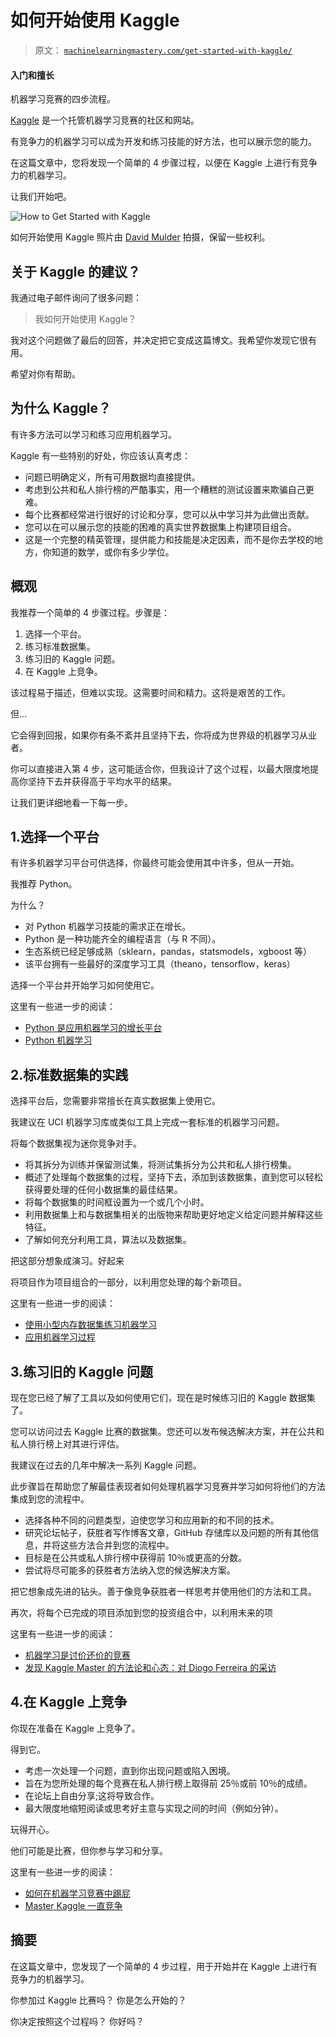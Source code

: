 # 如何开始使用 Kaggle

> 原文： [`machinelearningmastery.com/get-started-with-kaggle/`](https://machinelearningmastery.com/get-started-with-kaggle/)

#### 入门和擅长
机器学习竞赛的四步流程。

[Kaggle](https://www.kaggle.com/) 是一个托管机器学习竞赛的社区和网站。

有竞争力的机器学习可以成为开发和练习技能的好方法，也可以展示您的能力。

在这篇文章中，您将发现一个简单的 4 步骤过程，以便在 Kaggle 上进行有竞争力的机器学习。

让我们开始吧。

![How to Get Started with Kaggle](https://3qeqpr26caki16dnhd19sv6by6v-wpengine.netdna-ssl.com/wp-content/uploads/2017/03/How-to-Get-Started-with-Kaggle.jpg)

如何开始使用 Kaggle
照片由 [David Mulder](https://www.flickr.com/photos/113026679@N03/14207581423/) 拍摄，保留一些权利。

## 关于 Kaggle 的建议？

我通过电子邮件询问了很多问题：

> 我如何开始使用 Kaggle？

我对这个问题做了最后的回答，并决定把它变成这篇博文。我希望你发现它很有用。

希望对你有帮助。

## 为什么 Kaggle？

有许多方法可以学习和练习应用机器学习。

Kaggle 有一些特别的好处，你应该认真考虑：

*   问题已明确定义，所有可用数据均直接提供。
*   考虑到公共和私人排行榜的严酷事实，用一个糟糕的测试设置来欺骗自己更难。
*   每个比赛都经常进行很好的讨论和分享，您可以从中学习并为此做出贡献。
*   您可以在可以展示您的技能的困难的真实世界数据集上构建项目组合。
*   这是一个完整的精英管理，提供能力和技能是决定因素，而不是你去学校的地方，你知道的数学，或你有多少学位。

## 概观

我推荐一个简单的 4 步骤过程。步骤是：

1.  选择一个平台。
2.  练习标准数据集。
3.  练习旧的 Kaggle 问题。
4.  在 Kaggle 上竞争。

该过程易于描述，但难以实现。这需要时间和精力。这将是艰苦的工作。

但…

它会得到回报，如果你有条不紊并且坚持下去，你将成为世界级的机器学习从业者。

你可以直接进入第 4 步，这可能适合你，但我设计了这个过程，以最大限度地提高你坚持下去并获得高于平均水平的结果。

让我们更详细地看一下每一步。

## 1.选择一个平台

有许多机器学习平台可供选择，你最终可能会使用其中许多，但从一开始。

我推荐 Python。

为什么？

*   对 Python 机器学习技能的需求正在增长。
*   Python 是一种功能齐全的编程语言（与 R 不同）。
*   生态系统已经足够成熟（sklearn，pandas，statsmodels，xgboost 等）
*   该平台拥有一些最好的深度学习工具（theano，tensorflow，keras）

选择一个平台并开始学习如何使用它。

这里有一些进一步的阅读：

*   [Python 是应用机器学习的增长平台](http://machinelearningmastery.com/python-growing-platform-applied-machine-learning/)
*   [Python 机器学习](http://machinelearningmastery.com/start-here/#python)

## 2.标准数据集的实践

选择平台后，您需要非常擅长在真实数据集上使用它。

我建议在 UCI 机器学习库或类似工具上完成一套标准的机器学习问题。

将每个数据集视为迷你竞争对手。

*   将其拆分为训练并保留测试集，将测试集拆分为公共和私人排行榜集。
*   概述了处理每个数据集的过程，坚持下去，添加到该数据集，直到您可以轻松获得要处理的任何小数据集的最佳结果。
*   将每个数据集的时间框设置为一个或几个小时。
*   利用数据集上和与数据集相关的出版物来帮助更好地定义给定问题并解释这些特征。
*   了解如何充分利用工具，算法以及数据集。

把这部分想象成演习。好起来

将项目作为项目组合的一部分，以利用您处理的每个新项目。

这里有一些进一步的阅读：

*   [使用小型内存数据集练习机器学习](http://machinelearningmastery.com/practice-machine-learning-with-small-in-memory-datasets-from-the-uci-machine-learning-repository/)
*   [应用机器学习过程](http://machinelearningmastery.com/start-here/#process)

## 3.练习旧的 Kaggle 问题

现在您已经了解了工具以及如何使用它们，现在是时候练习旧的 Kaggle 数据集了。

您可以访问过去 Kaggle 比赛的数据集。您还可以发布候选解决方案，并在公共和私人排行榜上对其进行评估。

我建议在过去的几年中解决一系列 Kaggle 问题。

此步骤旨在帮助您了解最佳表现者如何处理机器学习竞赛并学习如何将他们的方法集成到您的流程中。

*   选择各种不同的问题类型，迫使您学习和应用新的和不同的技术。
*   研究论坛帖子，获胜者写作博客文章，GitHub 存储库以及问题的所有其他信息，并将这些方法合并到您的流程中。
*   目标是在公共或私人排行榜中获得前 10％或更高的分数。
*   尝试将尽可能多的获胜者方法纳入您的候选解决方案。

把它想象成先进的钻头。善于像竞争获胜者一样思考并使用他们的方法和工具。

再次，将每个已完成的项目添加到您的投资组合中，以利用未来的项

这里有一些进一步的阅读：

*   [机器学习是讨价还价的竞赛](http://machinelearningmastery.com/machine-learning-is-kaggle-competitions/)
*   [发现 Kaggle Master 的方法论和心态：对 Diogo Ferreira 的采访](http://machinelearningmastery.com/discover-the-methodology-and-mindset-of-a-kaggle-master-an-interview-with-diogo-ferreira/)

## 4.在 Kaggle 上竞争

你现在准备在 Kaggle 上竞争了。

得到它。

*   考虑一次处理一个问题，直到你出现问题或陷入困境。
*   旨在为您所处理的每个竞赛在私人排行榜上取得前 25％或前 10％的成绩。
*   在论坛上自由分享;这将导致合作。
*   最大限度地缩短阅读或思考好主意与实现之间的时间（例如分钟）。

玩得开心。

他们可能是比赛，但你参与学习和分享。

这里有一些进一步的阅读：

*   [如何在机器学习竞赛中踢屁](http://machinelearningmastery.com/how-to-kick-ass-in-competitive-machine-learning/)
*   [Master Kaggle 一直竞争](http://machinelearningmastery.com/master-kaggle-by-competing-consistently/)

## 摘要

在这篇文章中，您发现了一个简单的 4 步过程，用于开始并在 Kaggle 上进行有竞争力的机器学习。

你参加过 Kaggle 比赛吗？
你是怎么开始的？

你决定按照这个过程吗？
你好吗？